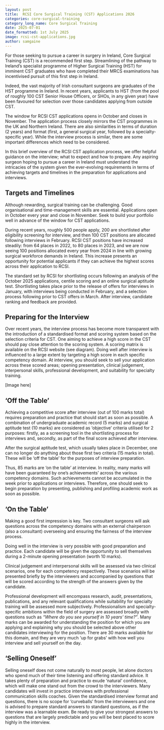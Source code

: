 ```yaml
---
layout: post
title:  RCSI Core Surgical Training (CST) Applications 2026
categories: core-surgical-training
category_long_name: Core Surgical Training
date: 2025-07-01
date_formatted: 1st July 2025
image: rcsi-cst-applications.jpg
author: samgaine
---
```

For those seeking to pursue a career in surgery in Ireland, Core Surgical Training (CST) is a recommended first step. Streamlining of the pathway to Ireland’s specialist programme of Higher Surgical Training (HST) for imminent CST graduates who have completed their MRCS examinations has incentivised pursuit of this first step in Ireland.

Indeed, the vast majority of Irish consultant surgeons are graduates of the HST programme in Ireland. In recent years, applicants to HST (from the pool of roughly 100 CST Senior House Officers, or SHOs, in any given year) have been favoured for selection over those candidates applying from outside CST.

The window for RCSI CST applications opens in October and closes in November. The application process closely mirrors the CST programmes in the UK and Northern Ireland. There are also similarities in terms of duration (2 years) and format (first, a general surgical year, followed by a specialty-specific year). While the interview process is similar, there are some important differences which need to be considered. 

In this brief overview of the RCSI CST application process, we offer helpful guidance on the interview; what to expect and how to prepare. Any aspiring surgeon hoping to pursue a career in Ireland must understand the intricacies of the system given the ever-evolving requirements in terms of achieving targets and timelines in the preparation for applications and interviews.

## Targets and Timelines

Although rewarding, surgical training can be challenging. Good organisational and time-management skills are essential. Applications open in October every year and close in November. Seek to build your portfolio well in advance of the window for CST applications.

During recent years, roughly 500 people apply, 200 are shortlisted after eligibility screening for interview, and then 100 CST positions are allocated following interviews in February. RCSI CST positions have increased steadily: from 64 places in 2022, to 80 places in 2023, and we are now seeing 100 positions allocated every year from 2024 in line with growing surgical workforce demands in Ireland. This increase presents an opportunity for potential applicants if they can achieve the highest scores across their application to RCSI.

The standard set by RCSI for shortlisting occurs following an analysis of the October 2025 applications, centile scoring and an online surgical aptitude test. Shortlisting takes place prior to the release of offers for interviews in January, with interviews being conducted in February, and a selection process following prior to CST offers in March. After interview, candidate ranking and feedback are provided.

## Preparing for the Interview

Over recent years, the interview process has become more transparent with the introduction of a standardised format and scoring system based on the selection criteria for CST. One aiming to achieve a high score in the CST should pay close attention to the scoring system. A scoring matrix is available on the RCSI website (see diagram). Doing well after interview is influenced to a large extent by targeting a high score in each specific competency domain. At interview, you should seek to sell your application across these scored areas; opening presentation, clinical judgement, interpersonal skills, professional development, and suitability for specialty training.

[Image here]

## ‘Off the Table’

Achieving a competitive score after interview (out of 100 marks total) requires preparation and practice that should start as soon as possible. A combination of undergraduate academic record (5 marks) and surgical aptitude test (10 marks) are considered as ‘objective’ criteria utilised for 2 purposes: firstly, as a screening tool in the shortlisting process for interviews and, secondly, as part of the final score achieved after interview. 

After the surgical aptitude test, which usually takes place in December, one can no longer do anything about those first two criteria (15 marks in total). These will be ‘off the table’ for the purposes of interview preparation. 

Thus, 85 marks are ‘on the table’ at interview. In reality, many marks will have been guaranteed by one’s achievements’ across the various competency domains. Such achievements cannot be accumulated in the week prior to applications or interviews. Therefore, one should seek to begin preparation by presenting, publishing and profiling academic work as soon as possible.

## ‘On the Table’

Making a good first impression is key. Two consultant surgeons will ask questions across the competency domains with an external chairperson (also a consultant) overseeing and ensuring the fairness of the interview process. 

Doing well in the interview is very possible with good preparation and practice. Each candidate will be given the opportunity to sell themselves during a 2-minute opening presentation (worth 10 marks).

Clinical judgement and interpersonal skills will be assessed via two clinical scenarios, one for each competency respectively. These scenarios will be presented briefly by the interviewers and accompanied by questions that will be scored according to the strength of the answers given by the candidate. 

Professional development will encompass research, audit, presentations, publications, and any relevant qualifications while suitability for specialty training will be assessed more subjectively. Professionalism and specialty-specific ambitions within the field of surgery are assessed broadly with questions such as _“Where do you see yourself in 10 years’ time?”_. Many marks can be awarded for understanding the position for which you are applying and explaining why you should be selected above other candidates interviewing for the position. There are 30 marks available for this domain, and they are very much ‘up for grabs’ with how well you interview and sell yourself on the day.

## ‘Selling Oneself’

Selling oneself does not come naturally to most people, let alone doctors who spend much of their time listening and offering standard advice. It takes plenty of preparation and practice to exude ‘natural’ confidence, which will make one stand out from the crowd to the interviewers. Many candidates will invest in practice interviews with professional communication skills coaches. Given the standardised interview format and questions, there is no scope for ‘curveballs’ from the interviewers and one is advised to prepare standard answers to standard questions, as if the interview was a learnable exam. Be ready to give your strongest answers to questions that are largely predictable and you will be best placed to score highly in the interview. 